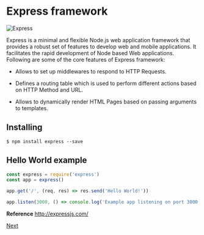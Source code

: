 # Express framework  

![Express](http://mean.io/wp-content/themes/twentysixteen-child/images/express.png)  

Express is a minimal and flexible Node.js web application framework that provides a robust set of features to develop web and mobile applications. It facilitates the rapid development of Node based Web applications. Following are some of the core features of Express framework:  

-   Allows to set up middlewares to respond to HTTP Requests.
    
-   Defines a routing table which is used to perform different actions based on HTTP Method and URL.
    
-   Allows to dynamically render HTML Pages based on passing arguments to templates.  

## Installing  
```
$ npm install express --save
```  

## Hello World example  

````javascript
const express = require('express')
const app = express()

app.get('/', (req, res) => res.send('Hello World!'))

app.listen(3000, () => console.log('Example app listening on port 3000!'))
````  

**Reference**
http://expressjs.com/  

[Next](./mongodb.md)
